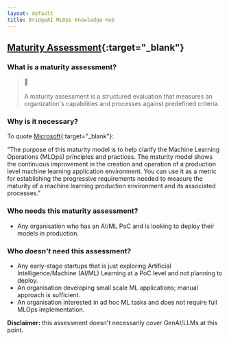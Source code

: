 ```yaml
---
layout: default
title: BridgeAI MLOps Knowledge Hub
---
```


## [Maturity Assessment](https://apps.digicatapult.org.uk/ai-adoption-toolkit){:target="_blank"}


<h3>What is a maturity assessment?</h3>

<blockquote class="callout callout_definition">
<span class="callout-icon">📓</span>
    <br>
    <br>
    A maturity assessment is a structured evaluation that measures an organization's capabilities and processes against predefined criteria.
</blockquote>

### Why is it necessary?
To quote [Microsoft](https://learn.microsoft.com/en-us/azure/architecture/ai-ml/guide/mlops-maturity-model){:target="_blank"}: 

"The purpose of this maturity model is to help clarify the Machine Learning Operations (MLOps) principles and practices. The maturity model shows the continuous improvement in the creation and operation of a production level machine learning application environment. You can use it as a metric for establishing the progressive requirements needed to measure the maturity of a machine learning production environment and its associated processes."

### Who needs this maturity assessment?
  - Any organisation who has an AI/ML PoC and is looking to deploy their models in production.

### Who *doesn't* need this assessment?
  - Any early-stage startups that is just exploring ArtificiaI Intelligence/Machine (AI/ML) Learning at a PoC level and not planning to deploy.
  - An organisation developing small scale ML applications; manual approach is sufficient.
  - An organisation interested in ad hoc ML tasks and does not require full MLOps implementation.

**Disclaimer:** this assessment doesn't necessarily cover GenAI/LLMs at this point.
